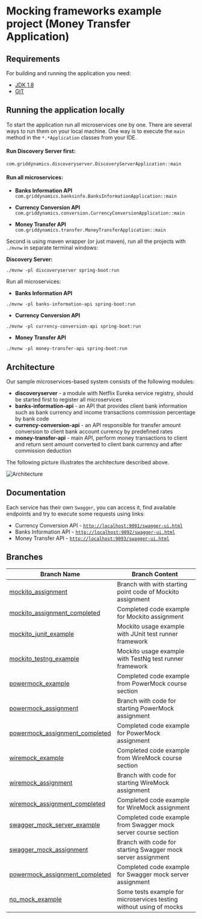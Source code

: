 # Mocking frameworks example project (Money Transfer Application)

## Requirements

For building and running the application you need:

- [JDK 1.8](http://www.oracle.com/technetwork/java/javase/downloads/jdk8-downloads-2133151.html)
- [GIT](https://git-scm.com/)

## Running the application locally

To start the application run all microservices one by one. There are several ways to run them on your local machine. 
One way is to execute the `main` method in the `*.*Application` classes from your IDE.

#### Run Discovery Server first:
`com.griddynamics.discoveryserver.DiscoveryServerApplication::main`

#### Run all microservices:

- **Banks Information API**
`com.griddynamics.banksinfo.BanksInformationApplication::main`

- **Currency Conversion API**
`com.griddynamics.conversion.CurrencyConversionApplication::main`

- **Money Transfer API** 
`com.griddynamics.transfer.MoneyTransferApplication::main`

Second is using maven wrapper (or just maven), run all the projects with `./mvnw` in separate terminal windows:

**Discovery Server:**
```shell
./mvnw -pl discoveryserver spring-boot:run
```

Run all microservices:

- **Banks Information API** 
```shell
./mvnw -pl banks-information-api spring-boot:run
```

- **Currency Conversion API** 
```shell
./mvnw -pl currency-conversion-api spring-boot:run
```

- **Money Transfer API** 
```shell
./mvnw -pl money-transfer-api spring-boot:run
```

## Architecture

Our sample microservices-based system consists of the following modules:
- **discoveryserver** - a module with Netflix Eureka service registry, should be started first to register all microservices
- **banks-information-api** - an API that provides client bank information such as bank currency and income transactions commission percentage by bank code
- **currency-conversion-api** - an API responsible for transfer amount conversion to client bank account currency by predefined rates
- **money-transfer-api** - main API, perform money transactions to client and return sent amount converted to client bank currency and after commission deduction

The following picture illustrates the architecture described above.

<img src="https://github.com/griddynamics/gridu-qa-service-testing-mocks/blob/master/.img/full_application_structure.png" title="Architecture"><br/>


## Documentation
Each service has their own `Swagger`, you can access it, find available endpoints and try to execute some requests using links:

- Currency Conversion API - [`http://localhost:9091/swagger-ui.html`](http://localhost:9091/swagger-ui.html)
- Banks Information API - [`http://localhost:9092/swagger-ui.html`](http://localhost:9091/swagger-ui.html)
- Money Transfer API - [`http://localhost:9093/swagger-ui.html`](http://localhost:9091/swagger-ui.html) 

## Branches
Branch Name  | Branch Content
------------- | -------------
[mockito_assignment](https://github.com/griddynamics/gridu-qa-service-testing-mocks/tree/mockito_assignment)  | Branch with with starting point code of Mockito assignment
[mockito_assignment_completed](https://github.com/griddynamics/gridu-qa-service-testing-mocks/tree/mockito_assignment_completed)  | Completed code example for Mockito assignment
[mockito_junit_example](https://github.com/griddynamics/gridu-qa-service-testing-mocks/tree/mockito_junit_example)  | Mockito usage example with JUnit test runner framework
[mockito_testng_example](https://github.com/griddynamics/gridu-qa-service-testing-mocks/tree/mockito_testng_example)  | Mockito usage example with TestNg test runner framework
[powermock_example](https://github.com/griddynamics/gridu-qa-service-testing-mocks/tree/powermock_example)  | Completed code example from PowerMock course section
[powermock_assignment](https://github.com/griddynamics/gridu-qa-service-testing-mocks/tree/powermock_assignment)  | Branch with code for starting PowerMock assignment
[powermock_assignment_completed](https://github.com/griddynamics/gridu-qa-service-testing-mocks/tree/powermock_assignment_completed)  | Completed code example for PowerMock assignment
[wiremock_example](https://github.com/griddynamics/gridu-qa-service-testing-mocks/tree/wiremock_example)  | Completed code example from WireMock course section
[wiremock_assignment](https://github.com/griddynamics/gridu-qa-service-testing-mocks/tree/wiremock_assignment)  | Branch with code for starting WireMock assignment
[wiremock_assignment_completed](https://github.com/griddynamics/gridu-qa-service-testing-mocks/tree/wiremock_assignment_completed)  | Completed code example for WireMock assignment
[swagger_mock_server_example](https://github.com/griddynamics/gridu-qa-service-testing-mocks/tree/swagger_mock_server_example)  | Completed code example from Swagger mock server course section
[swagger_mock_assignment](https://github.com/griddynamics/gridu-qa-service-testing-mocks/tree/swagger_mock_assignment)  | Branch with code for starting Swagger mock server assignment
[powermock_assignment_completed](https://github.com/griddynamics/gridu-qa-service-testing-mocks/tree/powermock_assignment_completed)  | Completed code example for Swagger mock server assignment
[no_mock_example](https://github.com/griddynamics/gridu-qa-service-testing-mocks/tree/no_mock_example)  | Some tests example for microservices testing without using of mocks
